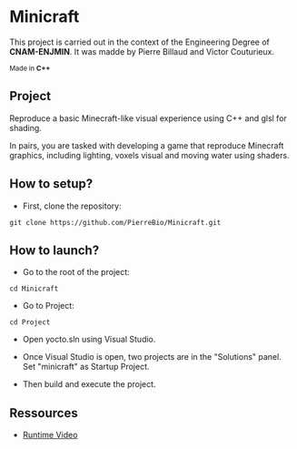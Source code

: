 # Minicraft

This project is carried out in the context of the Engineering Degree of **CNAM-ENJMIN**. It was madde by Pierre Billaud and Victor Couturieux.

<sub>Made in __C++__</sub>

## Project

Reproduce a basic Minecraft-like visual experience using C++ and glsl for shading.

In pairs, you are tasked with developing a game that reproduce Minecraft graphics, including lighting, voxels visual and moving water using shaders.

## How to setup?

- First, clone the repository:

```
git clone https://github.com/PierreBio/Minicraft.git
```

## How to launch?

- Go to the root of the project:

```
cd Minicraft
```

- Go to Project:

```
cd Project
```

- Open yocto.sln using Visual Studio.

- Once Visual Studio is open, two projects are in the "Solutions" panel. Set "minicraft" as Startup Project.

- Then build and execute the project.

## Ressources

- [Runtime Video](https://www.youtube.com/watch?v=iRb4MZI_QTM&embeds_referring_euri=https%3A%2F%2Fvictorcouturieux.github.io%2F&source_ve_path=MjM4NTE)